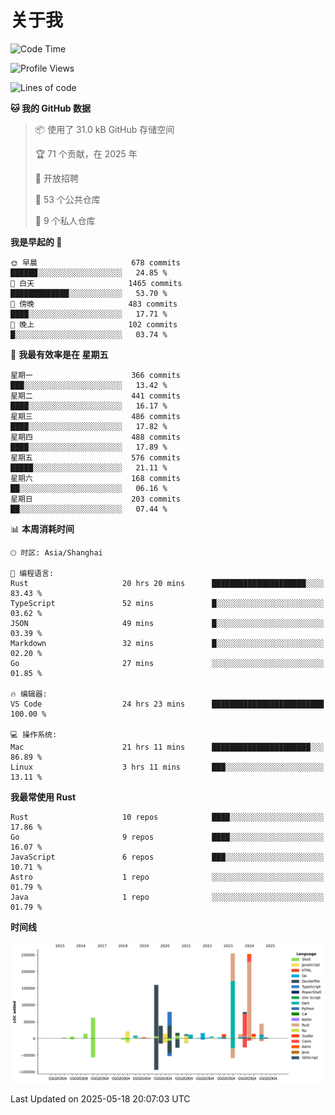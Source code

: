 # 关于我

<!--START_SECTION:waka-->
![Code Time](http://img.shields.io/badge/Code%20Time-3%2C783%20hrs%2041%20mins-blue)

![Profile Views](http://img.shields.io/badge/%E4%B8%AA%E4%BA%BA%E8%B5%84%E6%96%99%E8%A7%82%E7%9C%8B%E6%AC%A1%E6%95%B0-0-blue)

![Lines of code](https://img.shields.io/badge/%E4%BB%8E%E3%80%8CHello%20World%E3%80%8D%E8%B5%B7%E6%88%91%E5%B7%B2%E7%BB%8F%E5%86%99%E4%BA%86-1.1%20million%20%E8%A1%8C%E4%BB%A3%E7%A0%81-blue)

**🐱 我的 GitHub 数据** 

> 📦  使用了 31.0 kB GitHub 存储空间 
 > 
> 🏆 71 个贡献，在 2025 年
 > 
> 💼 开放招聘
 > 
> 📜 53 个公共仓库 
 > 
> 🔑 9 个私人仓库 
 > 
**我是早起的 🐤** 

```text
🌞 早晨                     678 commits         ██████░░░░░░░░░░░░░░░░░░░   24.85 % 
🌆 白天                     1465 commits        █████████████░░░░░░░░░░░░   53.70 % 
🌃 傍晚                     483 commits         ████░░░░░░░░░░░░░░░░░░░░░   17.71 % 
🌙 晚上                     102 commits         █░░░░░░░░░░░░░░░░░░░░░░░░   03.74 % 
```
📅 **我最有效率是在 星期五** 

```text
星期一                      366 commits         ███░░░░░░░░░░░░░░░░░░░░░░   13.42 % 
星期二                      441 commits         ████░░░░░░░░░░░░░░░░░░░░░   16.17 % 
星期三                      486 commits         ████░░░░░░░░░░░░░░░░░░░░░   17.82 % 
星期四                      488 commits         ████░░░░░░░░░░░░░░░░░░░░░   17.89 % 
星期五                      576 commits         █████░░░░░░░░░░░░░░░░░░░░   21.11 % 
星期六                      168 commits         ██░░░░░░░░░░░░░░░░░░░░░░░   06.16 % 
星期日                      203 commits         ██░░░░░░░░░░░░░░░░░░░░░░░   07.44 % 
```


📊 **本周消耗时间** 

```text
🕑︎ 时区: Asia/Shanghai

💬 编程语言: 
Rust                     20 hrs 20 mins      █████████████████████░░░░   83.43 % 
TypeScript               52 mins             █░░░░░░░░░░░░░░░░░░░░░░░░   03.62 % 
JSON                     49 mins             █░░░░░░░░░░░░░░░░░░░░░░░░   03.39 % 
Markdown                 32 mins             █░░░░░░░░░░░░░░░░░░░░░░░░   02.20 % 
Go                       27 mins             ░░░░░░░░░░░░░░░░░░░░░░░░░   01.85 % 

🔥 编辑器: 
VS Code                  24 hrs 23 mins      █████████████████████████   100.00 % 

💻 操作系统: 
Mac                      21 hrs 11 mins      ██████████████████████░░░   86.89 % 
Linux                    3 hrs 11 mins       ███░░░░░░░░░░░░░░░░░░░░░░   13.11 % 
```

**我最常使用 Rust** 

```text
Rust                     10 repos            ████░░░░░░░░░░░░░░░░░░░░░   17.86 % 
Go                       9 repos             ████░░░░░░░░░░░░░░░░░░░░░   16.07 % 
JavaScript               6 repos             ███░░░░░░░░░░░░░░░░░░░░░░   10.71 % 
Astro                    1 repo              ░░░░░░░░░░░░░░░░░░░░░░░░░   01.79 % 
Java                     1 repo              ░░░░░░░░░░░░░░░░░░░░░░░░░   01.79 % 
```



**时间线**

![Lines of Code chart](https://raw.githubusercontent.com/catusax/catusax/master/assets/bar_graph.png)


 Last Updated on 2025-05-18 20:07:03 UTC
<!--END_SECTION:waka-->
